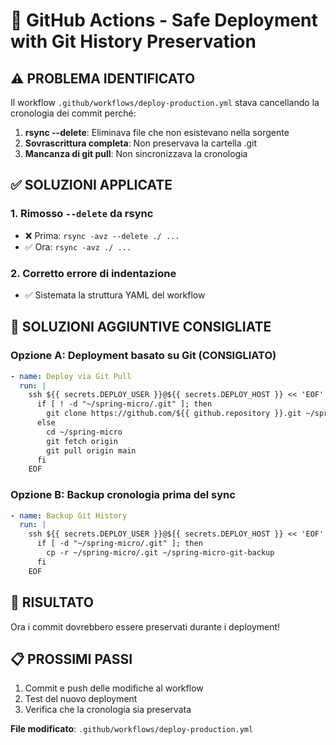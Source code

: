 # 🔧 GitHub Actions - Safe Deployment with Git History Preservation

## ⚠️ PROBLEMA IDENTIFICATO

Il workflow `.github/workflows/deploy-production.yml` stava cancellando la cronologia dei commit perché:

1. **rsync --delete**: Eliminava file che non esistevano nella sorgente
2. **Sovrascrittura completa**: Non preservava la cartella .git
3. **Mancanza di git pull**: Non sincronizzava la cronologia

## ✅ SOLUZIONI APPLICATE

### 1. Rimosso `--delete` da rsync
- ❌ Prima: `rsync -avz --delete ./ ...`
- ✅ Ora: `rsync -avz ./ ...`

### 2. Corretto errore di indentazione
- ✅ Sistemata la struttura YAML del workflow

## 🔧 SOLUZIONI AGGIUNTIVE CONSIGLIATE

### Opzione A: Deployment basato su Git (CONSIGLIATO)
```yaml
- name: Deploy via Git Pull
  run: |
    ssh ${{ secrets.DEPLOY_USER }}@${{ secrets.DEPLOY_HOST }} << 'EOF'
      if [ ! -d "~/spring-micro/.git" ]; then
        git clone https://github.com/${{ github.repository }}.git ~/spring-micro
      else
        cd ~/spring-micro
        git fetch origin
        git pull origin main
      fi
    EOF
```

### Opzione B: Backup cronologia prima del sync
```yaml
- name: Backup Git History
  run: |
    ssh ${{ secrets.DEPLOY_USER }}@${{ secrets.DEPLOY_HOST }} << 'EOF'
      if [ -d "~/spring-micro/.git" ]; then
        cp -r ~/spring-micro/.git ~/spring-micro-git-backup
      fi
    EOF
```

## 🎯 RISULTATO

Ora i commit dovrebbero essere preservati durante i deployment!

## 📋 PROSSIMI PASSI

1. Commit e push delle modifiche al workflow
2. Test del nuovo deployment
3. Verifica che la cronologia sia preservata

**File modificato**: `.github/workflows/deploy-production.yml`
